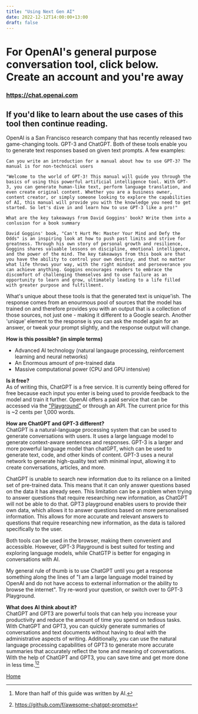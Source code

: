 ```yaml
---
title: "Using Next Gen AI"
date: 2022-12-12T14:00:00+13:00
draft: false
---
```

# For OpenAI's general purpose conversation tool, click below. Create an account and you're away
### https://chat.openai.com

## If you'd like to learn about the use cases of this tool then continue reading.


OpenAI is a San Francisco research company that has recently released two game-changing tools.
GPT-3 and ChatGPT. Both of these tools enable you to generate text responses based on given text prompts. A few examples:

```
Can you write an introduction for a manual about how to use GPT-3? The manual is for non-technical users

"Welcome to the world of GPT-3! This manual will guide you through the basics of using this powerful artificial intelligence tool. With GPT-3, you can generate human-like text, perform language translation, and even create original content. Whether you are a business owner, content creator, or simply someone looking to explore the capabilities of AI, this manual will provide you with the knowledge you need to get started. So let's dive in and learn how to use GPT-3 like a pro!"
```

```
What are the key takeaways from David Goggins' book? Write them into a conlusion for a book summary

David Goggins' book, "Can't Hurt Me: Master Your Mind and Defy the Odds" is an inspiring look at how to push past limits and strive for greatness. Through his own story of personal growth and resilience, Goggins shares valuable lessons on discipline, emotional intelligence, and the power of the mind. The key takeaways from this book are that you have the ability to control your own destiny, and that no matter what life throws your way, with the right mindset and perseverance you can achieve anything. Goggins encourages readers to embrace the discomfort of challenging themselves and to use failure as an opportunity to learn and grow, ultimately leading to a life filled with greater purpose and fulfillment.
```

What's unique about these tools is that the generated text is unique'ish. The response comes from an enourmous pool of sources that the model has trained on and therefore provides you with an output that is a collection of those sources, not just one - making it different to a Google search. Another 'unique' element to the response is you can ask the model again for an answer, or tweak your prompt slightly, and the response output will change.

**How is this possible? (in simple terms)**
* Advanced AI technology (natural langauge processing, reinforcement learning and neural networks)
* An Enormous amount of pre-trained data
* Massive computational power (CPU and GPU intensive)

**Is it free?**  
As of writing this, ChatGPT is a free service. It is currently being offered for free because each input you enter is being used to provide feedback to the model and train it further. OpenAI offers a paid service that can be accessed via the ["Playground"](https://beta.openai.com/playground) or through an API. The current price for this is ~2 cents per 1,000 words.

**How are ChatGPT and GPT-3 different?**  
ChatGPT is a natural-language processing system that can be used to generate conversations with users. It uses a large language model to generate context-aware sentences and responses. GPT-3 is a larger and more powerful language model than chatGPT, which can be used to generate text, code, and other kinds of content. GPT-3 uses a neural network to generate high-quality text with minimal input, allowing it to create conversations, articles, and more.

ChatGPT is unable to search new information due to its reliance on a limited set of pre-trained data. This means that it can only answer questions based on the data it has already seen. This limitation can be a problem when trying to answer questions that require researching new information, as ChatGPT will not be able to do that. GPT3 playground enables users to provide their own data, which allows it to answer questions based on more personalised information. This allows for more accurate and relevant answers to questions that require researching new information, as the data is tailored specifically to the user.

Both tools can be used in the browser, making them convenient and accessible. However, GPT-3 Playground is best suited for testing and exploring language models, while ChatGTP is better for engaging in conversations with AI.

My general rule of thumb is to use ChatGPT until you get a response something along the lines of "I am a large language model trained by OpenAI and do not have access to external information or the ability to browse the internet". Try re-word your question, or switch over to GPT-3 Playground.

**What does AI think about it?**  
ChatGPT and GPT3 are powerful tools that can help you increase your productivity and reduce the amount of time you spend on tedious tasks. With ChatGPT and GPT3, you can quickly generate summaries of conversations and text documents without having to deal with the administrative aspects of writing. Additionally, you can use the natural language processing capabilities of GPT3 to generate more accurate summaries that accurately reflect the tone and meaning of conversations. With the help of ChatGPT and GPT3, you can save time and get more done in less time.[^1][^extra links]

[Home](https://willwarnock.com)

[^1]: More than half of this guide was written by AI.
[^extra links]: https://github.com/f/awesome-chatgpt-prompts




